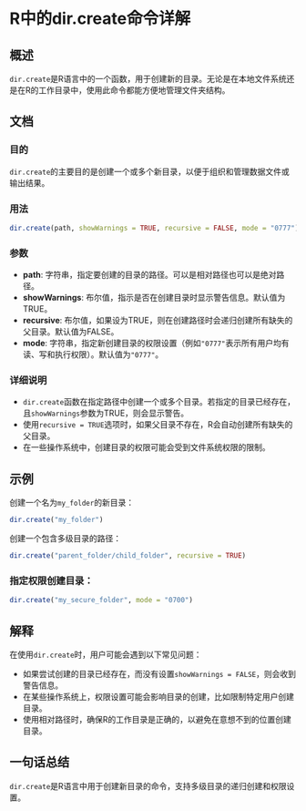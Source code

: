 <!--
Meta Description: # R中的dir.create命令详解 ## 概述 `dir.create`是R语言中的一个函数，用于创建新的目录。无论是在本地文件系统还是在R的工作目录中，使用此命令都能方便地管理文件夹结构。 ## 文档 ### 目的 `dir.create`的主要目的是创建一个或多个新目录，以便于组织和管理数据...
Meta Keywords: dir, create, showwarnings, recursive, true
-->

# R中的dir.create命令详解

## 概述
`dir.create`是R语言中的一个函数，用于创建新的目录。无论是在本地文件系统还是在R的工作目录中，使用此命令都能方便地管理文件夹结构。

## 文档
### 目的
`dir.create`的主要目的是创建一个或多个新目录，以便于组织和管理数据文件或输出结果。

### 用法
```R
dir.create(path, showWarnings = TRUE, recursive = FALSE, mode = "0777")
```

### 参数
- **path**: 字符串，指定要创建的目录的路径。可以是相对路径也可以是绝对路径。
- **showWarnings**: 布尔值，指示是否在创建目录时显示警告信息。默认值为TRUE。
- **recursive**: 布尔值，如果设为TRUE，则在创建路径时会递归创建所有缺失的父目录。默认值为FALSE。
- **mode**: 字符串，指定新创建目录的权限设置（例如`"0777"`表示所有用户均有读、写和执行权限）。默认值为`"0777"`。

### 详细说明
- `dir.create`函数在指定路径中创建一个或多个目录。若指定的目录已经存在，且`showWarnings`参数为TRUE，则会显示警告。
- 使用`recursive = TRUE`选项时，如果父目录不存在，R会自动创建所有缺失的父目录。
- 在一些操作系统中，创建目录的权限可能会受到文件系统权限的限制。

## 示例
创建一个名为`my_folder`的新目录：
```R
dir.create("my_folder")
```

创建一个包含多级目录的路径：
```R
dir.create("parent_folder/child_folder", recursive = TRUE)
```

### 指定权限创建目录：
```R
dir.create("my_secure_folder", mode = "0700")
```

## 解释
在使用`dir.create`时，用户可能会遇到以下常见问题：
- 如果尝试创建的目录已经存在，而没有设置`showWarnings = FALSE`，则会收到警告信息。
- 在某些操作系统上，权限设置可能会影响目录的创建，比如限制特定用户创建目录。
- 使用相对路径时，确保R的工作目录是正确的，以避免在意想不到的位置创建目录。

## 一句话总结
`dir.create`是R语言中用于创建新目录的命令，支持多级目录的递归创建和权限设置。